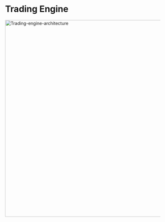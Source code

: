 # Trading Engine
<img width="955" height="641" alt="Trading-engine-architecture" src="https://github.com/user-attachments/assets/ad70265b-678f-40d9-b73e-0093c86ff0ab" />
